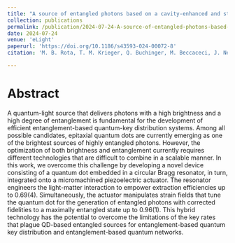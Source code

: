 ```yaml
---
title: "A source of entangled photons based on a cavity-enhanced and strain-tuned GaAs quantum dot"
collection: publications
permalink: /publication/2024-07-24-A-source-of-entangled-photons-based-on-a-cavity-enhanced-and-strain-tuned-GaAs-quantum-dot
date: 2024-07-24
venue: 'eLight'
paperurl: 'https://doi.org/10.1186/s43593-024-00072-8'
citation: 'M. B. Rota, T. M. Krieger, Q. Buchinger, M. Beccaceci, J. Neuwirth, H. Huet, N. Horová, G. Lovicu, G. Ronco, S. F. Covre da Silva, G. Pettinari, M. Moczała-Dusanowska, C. Kohlberger, S. Manna, S. Stroj, J. Freund, X. Yuan, C. Schneider, M. Ježek, S. Höfling, F. Basso Basset, T. Huber-Loyola, A. Rastelli, R. Trotta, eLight 4, 13 (2024)'

---
```

# Abstract

A quantum-light source that delivers photons with a high brightness and a high degree of entanglement is fundamental for the development of efficient entanglement-based quantum-key distribution systems. Among all possible candidates, epitaxial quantum dots are currently emerging as one of the brightest sources of highly entangled photons. However, the optimization of both brightness and entanglement currently requires different technologies that are difficult to combine in a scalable manner. In this work, we overcome this challenge by developing a novel device consisting of a quantum dot embedded in a circular Bragg resonator, in turn, integrated onto a micromachined piezoelectric actuator. The resonator engineers the light-matter interaction to empower extraction efficiencies up to 0.69(4). Simultaneously, the actuator manipulates strain fields that tune the quantum dot for the generation of entangled photons with corrected fidelities to a maximally entangled state up to 0.96(1). This hybrid technology has the potential to overcome the limitations of the key rates that plague QD-based entangled sources for entanglement-based quantum key distribution and entanglement-based quantum networks.